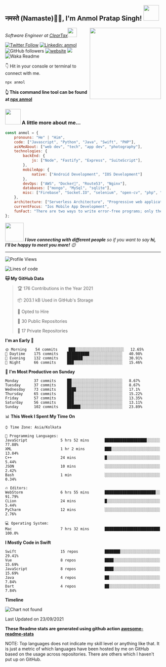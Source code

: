 <h2>नमस्ते (Namaste)🙏🏻, I'm Anmol Pratap Singh! <img src="https://media.giphy.com/media/12oufCB0MyZ1Go/giphy.gif" width="50"></h2>
<img align='right' src="https://media.giphy.com/media/M9gbBd9nbDrOTu1Mqx/giphy.gif" width="230">
<p><em>Software Engineer at <a href="http://www.cleartax.in">ClearTax</a><img src="https://media.giphy.com/media/WUlplcMpOCEmTGBtBW/giphy.gif" width="30"> 
</em></p>

[![Twitter Follow](https://img.shields.io/twitter/follow/misteranmol?label=Follow)](https://twitter.com/intent/follow?screen_name=misteranmol)
[![Linkedin: anmol](https://img.shields.io/badge/-anmol-blue?style=flat-square&logo=Linkedin&logoColor=white&link=https://www.linkedin.com/in/anmol-p-singh/)](https://www.linkedin.com/in/anmol-p-singh/)
![GitHub followers](https://img.shields.io/github/followers/anmol098?label=Follow&style=social)
[![website](https://img.shields.io/badge/Website-46a2f1.svg?&style=flat-square&logo=Google-Chrome&logoColor=white&link=https://anmolsingh.me/)](https://anmolsingh.me/)
![](https://visitor-badge.glitch.me/badge?page_id=anmol098.anmol098)
![Waka Readme](https://github.com/anmol098/anmol098/workflows/Waka%20Readme/badge.svg)

👇 Hit in your console or terminal to connect with me.

```bash
npx anmol
```
**👆 This command line tool can be found at [npx anmol](https://github.com/anmol098/npx_card)**

### <img src="https://media.giphy.com/media/VgCDAzcKvsR6OM0uWg/giphy.gif" width="50"> A little more about me...  

```javascript
const anmol = {
    pronouns: "He" | "Him",
    code: ["Javascript", "Python", "Java", "Swift", "PHP"],
    askMeAbout: ["web dev", "tech", "app dev", "photography"],
    technologies: {
        backEnd: {
            js: ["Node", "Fastify", "Express", "SuiteScript"],
        },
        mobileApp: {
            native: ["Android Development", "IOS Development"]
        },
        devOps: ["AWS", "Docker🐳", "Route53", "Nginx"],
        databases: ["mongo", "MySql", "sqlite"],
        misc: ["Firebase", "Socket.IO", "selenium", "open-cv", "php", "SuiteApp"]
    },
    architecture: ["Serverless Architecture", "Progressive web applications", "Single page applications"],
    currentFocus: "Ios Mobile App Development",
    funFact: "There are two ways to write error-free programs; only the third one works"
};
```

<img src="https://media.giphy.com/media/LnQjpWaON8nhr21vNW/giphy.gif" width="60"> <em><b>I love connecting with different people</b> so if you want to say <b>hi, I'll be happy to meet you more!</b> 😊</em>

---
<!--START_SECTION:waka-->
![Profile Views](http://img.shields.io/badge/Profile%20Views-914-blue)

![Lines of code](https://img.shields.io/badge/From%20Hello%20World%20I%27ve%20Written-875711%20lines%20of%20code-blue)

**🐱 My GitHub Data** 

> 🏆 176 Contributions in the Year 2021
 > 
> 📦 203.1 kB Used in GitHub's Storage 
 > 
> 💼 Opted to Hire
 > 
> 📜 30 Public Repositories 
 > 
> 🔑 17 Private Repositories  
 > 
**I'm an Early 🐤** 

```text
🌞 Morning    54 commits     ███░░░░░░░░░░░░░░░░░░░░░░   12.65% 
🌆 Daytime    175 commits    ██████████░░░░░░░░░░░░░░░   40.98% 
🌃 Evening    132 commits    ███████░░░░░░░░░░░░░░░░░░   30.91% 
🌙 Night      66 commits     ███░░░░░░░░░░░░░░░░░░░░░░   15.46%

```
📅 **I'm Most Productive on Sunday** 

```text
Monday       37 commits     ██░░░░░░░░░░░░░░░░░░░░░░░   8.67% 
Tuesday      37 commits     ██░░░░░░░░░░░░░░░░░░░░░░░   8.67% 
Wednesday    73 commits     ████░░░░░░░░░░░░░░░░░░░░░   17.1% 
Thursday     65 commits     ███░░░░░░░░░░░░░░░░░░░░░░   15.22% 
Friday       57 commits     ███░░░░░░░░░░░░░░░░░░░░░░   13.35% 
Saturday     56 commits     ███░░░░░░░░░░░░░░░░░░░░░░   13.11% 
Sunday       102 commits    ██████░░░░░░░░░░░░░░░░░░░   23.89%

```


📊 **This Week I Spent My Time On** 

```text
⌚︎ Time Zone: Asia/Kolkata

💬 Programming Languages: 
JavaScript               5 hrs 52 mins       ███████████████████░░░░░░   77.88% 
XML                      1 hr 2 mins         ███░░░░░░░░░░░░░░░░░░░░░░   13.84% 
C++                      24 mins             █░░░░░░░░░░░░░░░░░░░░░░░░   5.44% 
JSON                     10 mins             ░░░░░░░░░░░░░░░░░░░░░░░░░   2.42% 
Bash                     1 min               ░░░░░░░░░░░░░░░░░░░░░░░░░   0.34%

🔥 Editors: 
WebStorm                 6 hrs 55 mins       ███████████████████████░░   91.79% 
CLion                    24 mins             █░░░░░░░░░░░░░░░░░░░░░░░░   5.44% 
PyCharm                  12 mins             ░░░░░░░░░░░░░░░░░░░░░░░░░   2.76%

💻 Operating System: 
Mac                      7 hrs 32 mins       █████████████████████████   100.0%

```

**I Mostly Code in Swift** 

```text
Swift                    15 repos            ███████░░░░░░░░░░░░░░░░░░   29.41% 
Vue                      8 repos             ████░░░░░░░░░░░░░░░░░░░░░   15.69% 
JavaScript               8 repos             ████░░░░░░░░░░░░░░░░░░░░░   15.69% 
Java                     4 repos             ██░░░░░░░░░░░░░░░░░░░░░░░   7.84% 
Dart                     4 repos             ██░░░░░░░░░░░░░░░░░░░░░░░   7.84%

```


**Timeline**

![Chart not found](https://raw.githubusercontent.com/anmol098/anmol098/master/charts/bar_graph.png) 


 Last Updated on 23/09/2021
<!--END_SECTION:waka-->

**These Readme stats are generated using github action [awesome-readme-stats](https://github.com/anmol098/waka-readme-stats)**

NOTE: Top languages does not indicate my skill level or anything like that. It is just a metric of which languages have been hosted by me on GitHub based on the usage across repositories. There are others which I haven't put up on GitHub.
